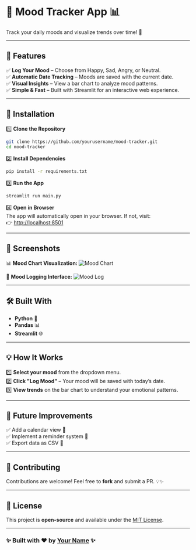 # 🌈 Mood Tracker App 📊

Track your daily moods and visualize trends over time! 🚀

---

## 📌 Features
✅ **Log Your Mood** – Choose from Happy, Sad, Angry, or Neutral.  
✅ **Automatic Date Tracking** – Moods are saved with the current date.  
✅ **Visual Insights** – View a bar chart to analyze mood patterns.  
✅ **Simple & Fast** – Built with Streamlit for an interactive web experience.  

---

## 🚀 Installation

1️⃣ **Clone the Repository**
```sh
git clone https://github.com/yourusername/mood-tracker.git
cd mood-tracker
```

2️⃣ **Install Dependencies**
```sh
pip install -r requirements.txt
```

3️⃣ **Run the App**
```sh
streamlit run main.py
```

4️⃣ **Open in Browser**  
The app will automatically open in your browser. If not, visit:  
👉 [http://localhost:8501](http://localhost:8501)

---

## 🎨 Screenshots
📊 **Mood Chart Visualization:**
![Mood Chart](https://via.placeholder.com/600x300.png?text=Graph+Preview)

📝 **Mood Logging Interface:**
![Mood Log](https://via.placeholder.com/600x300.png?text=Mood+Selection)

---

## 🛠️ Built With
- **Python** 🐍
- **Pandas** 📊
- **Streamlit** 🌐

---

## 💡 How It Works
1️⃣ **Select your mood** from the dropdown menu.  
2️⃣ **Click "Log Mood"** – Your mood will be saved with today’s date.  
3️⃣ **View trends** on the bar chart to understand your emotional patterns.  

---

## 📌 Future Improvements
✅ Add a calendar view 📅  
✅ Implement a reminder system 🔔  
✅ Export data as CSV 📂  

---

## 🤝 Contributing
Contributions are welcome! Feel free to **fork** and submit a PR. 💡✨

---

## 📜 License
This project is **open-source** and available under the [MIT License](LICENSE).

---

### ✨ Built with ❤️ by [Your Name](https://github.com/wajeeha) ✨

